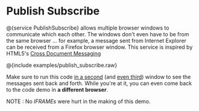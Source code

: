# Publish Subscribe

@{service PublishSubscribe} allows multiple browser windows to communicate which
each other.  The windows don't even have to be from the same browser ... 
for example, a message sent from Internet Explorer can be received from
a Firefox browser window.  This service is inspired by HTML5's
[Cross Document Messaging](http://www.whatwg.org/specs/web-apps/current-work/multipage/comms.html)

@{include examples/publish_subscribe.raw}

Make sure to run this code <a target="bw2" href="run.html?i=2">in a second</a> 
(and <a target="bw3" href="run.html?i=3">even third</a>)
window to see the messages sent back and forth.  While you're at it, you can
even come back to the code demo in **a different browser**.


NOTE
: No *IFRAMEs* were hurt in the making of this demo.
